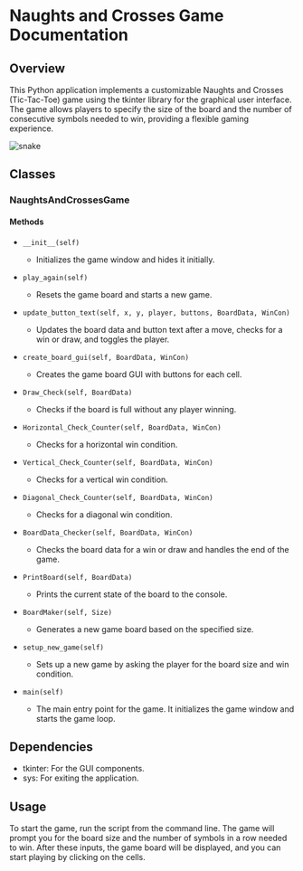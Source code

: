 # Naughts and Crosses Game Documentation

## Overview

This Python application implements a customizable Naughts and Crosses (Tic-Tac-Toe) game using the tkinter library for the graphical user interface. The game allows players to specify the size of the board and the number of consecutive symbols needed to win, providing a flexible gaming experience.

![snake](TicTacToe)


## Classes

### NaughtsAndCrossesGame

#### Methods

- `__init__(self)`
  - Initializes the game window and hides it initially.

- `play_again(self)`
  - Resets the game board and starts a new game.

- `update_button_text(self, x, y, player, buttons, BoardData, WinCon)`
  - Updates the board data and button text after a move, checks for a win or draw, and toggles the player.

- `create_board_gui(self, BoardData, WinCon)`
  - Creates the game board GUI with buttons for each cell.

- `Draw_Check(self, BoardData)`
  - Checks if the board is full without any player winning.

- `Horizontal_Check_Counter(self, BoardData, WinCon)`
  - Checks for a horizontal win condition.

- `Vertical_Check_Counter(self, BoardData, WinCon)`
  - Checks for a vertical win condition.

- `Diagonal_Check_Counter(self, BoardData, WinCon)`
  - Checks for a diagonal win condition.

- `BoardData_Checker(self, BoardData, WinCon)`
  - Checks the board data for a win or draw and handles the end of the game.

- `PrintBoard(self, BoardData)`
  - Prints the current state of the board to the console.

- `BoardMaker(self, Size)`
  - Generates a new game board based on the specified size.

- `setup_new_game(self)`
  - Sets up a new game by asking the player for the board size and win condition.

- `main(self)`
  - The main entry point for the game. It initializes the game window and starts the game loop.

## Dependencies

- tkinter: For the GUI components.
- sys: For exiting the application.

## Usage

To start the game, run the script from the command line. The game will prompt you for the board size and the number of symbols in a row needed to win. After these inputs, the game board will be displayed, and you can start playing by clicking on the cells.
